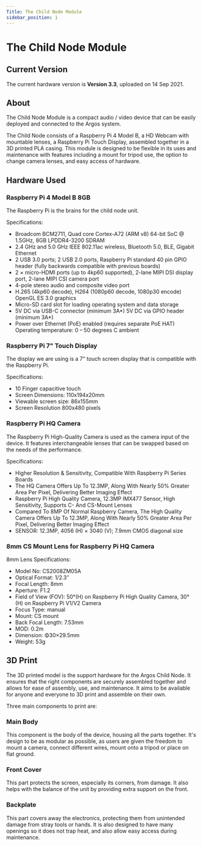 ```yaml
---
Title: The Child Node Module
sidebar_position: 1
---
```


# The Child Node Module

## Current Version

The current hardware version is **Version 3.3**, uploaded on 14 Sep 2021.

## About

The Child Node Module is a compact audio / video device that can be easily deployed and connected to the Argos system.

The Child Node consists of a Raspberry Pi 4 Model B, a HD Webcam with mountable lenses, a Raspberry Pi Touch Display, assembled together in a 3D printed PLA casing. This module is designed to be flexible in its uses and maintenance with features including a mount for tripod use, the option to change camera lenses, and easy access of hardware.

## Hardware Used

### Raspberry Pi 4 Model B 8GB

The Raspberry Pi is the brains for the child node unit.

Specifications:

- Broadcom BCM2711, Quad core Cortex-A72 (ARM v8) 64-bit SoC @ 1.5GHz, 8GB LPDDR4-3200 SDRAM
- 2.4 GHz and 5.0 GHz IEEE 802.11ac wireless, Bluetooth 5.0, BLE, Gigabit Ethernet
- 2 USB 3.0 ports; 2 USB 2.0 ports, Raspberry Pi standard 40 pin GPIO header (fully backwards compatible with previous boards)
- 2 × micro-HDMI ports (up to 4kp60 supported), 2-lane MIPI DSI display port, 2-lane MIPI CSI camera port
- 4-pole stereo audio and composite video port
- H.265 (4kp60 decode), H264 (1080p60 decode, 1080p30 encode) OpenGL ES 3.0 graphics
- Micro-SD card slot for loading operating system and data storage
- 5V DC via USB-C connector (minimum 3A*) 5V DC via GPIO header (minimum 3A*)
- Power over Ethernet (PoE) enabled (requires separate PoE HAT) Operating temperature: 0 – 50 degrees C ambient

### Raspberry Pi 7" Touch Display

The display we are using is a 7" touch screen display that is compatible with the Raspberry Pi.

Specifications:

- 10 Finger capacitive touch
- Screen Dimensions: 110x194x20mm
- Viewable screen size: 86x155mm
- Screen Resolution 800x480 pixels

### Raspberry Pi HQ Camera

The Raspberry Pi High-Quality Camera is used as the camera input of the device. It features interchangeable lenses that can be swapped based on the needs of the performance.

Specifications:

- Higher Resolution & Sensitivity, Compatible With Raspberry Pi Series Boards
- The HQ Camera Offers Up To 12.3MP, Along With Nearly 50% Greater Area Per Pixel, Delivering Better Imaging Effect
- Raspberry Pi High Quality Camera, 12.3MP IMX477 Sensor, High Sensitivity, Supports C- And CS-Mount Lenses
- Compared To 8MP Of Normal Raspberry Camera, The High Quality Camera Offers Up To 12.3MP, Along With Nearly 50% Greater Area Per Pixel, Delivering Better Imaging Effect
- SENSOR: 12.3MP, 4056 (H) × 3040 (V); 7.9mm CMOS diagonal size

### 8mm CS Mount Lens for Raspberry Pi HQ Camera

8mm Lens Specifications:

- Model No: CS2008ZM05A
- Optical Format: 1/2.3″
- Focal Length: 8mm
- Aperture: F1.2
- Field of View (FOV): 50°(H) on Raspberry Pi High Quality Camera, 30°(H) on Raspberry Pi V1/V2 Camera
- Focus Type: manual
- Mount: CS mount
- Back Focal Length: 7.53mm
- MOD: 0.2m
- Dimension: Φ30×29.5mm
- Weight: 53g

## 3D Print

The 3D printed model is the support hardware for the Argos Child Node. It ensures that the right components are securely assembled together and allows for ease of assembly, use, and maintenance. It aims to be available for anyone and everyone to 3D print and assemble on their own.

Three main components to print are:

### Main Body

This component is the body of the device, housing all the parts together. It's design to be as modular as possible, as users are given the freedom to mount a camera, connect different wires, mount onto a tripod or place on flat ground.

### Front Cover

This part protects the screen, especially its corners, from damage. It also helps with the balance of the unit by providing extra support on the front.

### Backplate

This part covers away the electronics, protecting them from unintended damage from stray tools or hands. It is also designed to have many openings so it does not trap heat, and also allow easy access during maintenance.
